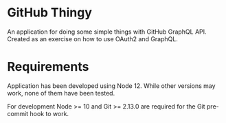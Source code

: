 # GitHub Thingy

An application for doing some simple things with GitHub GraphQL API. Created as an exercise on how to use OAuth2 and GraphQL.

# Requirements

Application has been developed using Node 12. While other versions may work, none of them have been tested.

For development Node >= 10 and Git >= 2.13.0 are required for the Git pre-commit hook to work.
